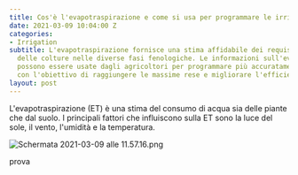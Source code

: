 ```yaml
---
title: Cos'è l'evapotraspirazione e come si usa per programmare le irrigazioni?
date: 2021-03-09 10:04:00 Z
categories:
- Irrigation
subtitle: L'evapotraspirazione fornisce una stima affidabile dei requisiti idrici
  delle colture nelle diverse fasi fenologiche. Le informazioni sull'evapotraspirazione
  possono essere usate dagli agricoltori per programmare più accuratamente le irrigazioni
  con l'obiettivo di raggiungere le massime rese e migliorare l'efficienza idrica.
layout: post
---
```


L'evapotraspirazione (ET) è una stima del consumo di acqua sia delle piante che dal suolo. I principali fattori che influiscono sulla ET sono la luce del sole, il vento, l'umidità e la temperatura.

![Schermata 2021-03-09 alle 11.57.16.png](/uploads/Schermata%202021-03-09%20alle%2011.57.16.png)

prova